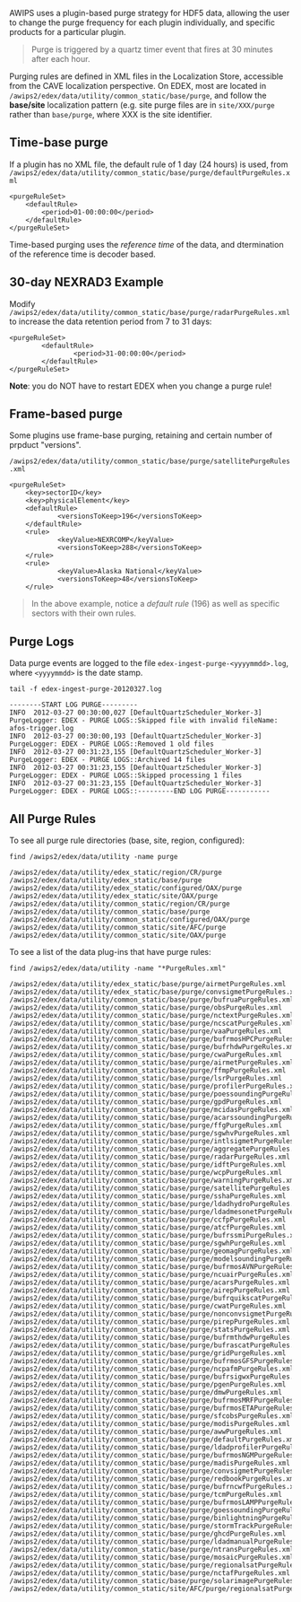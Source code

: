 
AWIPS uses a plugin-based purge strategy for HDF5 data, allowing the user to change the purge frequency for each plugin individually, and specific products for a particular plugin.

> Purge is triggered by a quartz timer event that fires at 30 minutes after each hour. 

Purging rules are defined in XML files in the Localization Store, accessible from the CAVE localization perspective. On EDEX, most are located in `/awips2/edex/data/utility/common_static/base/purge`, and follow the **base/site** localization pattern (e.g. site purge files are in `site/XXX/purge` rather than `base/purge`, where XXX is the site identifier.

## Time-base purge

If a plugin has no XML file, the default rule of 1 day (24 hours) is used, from `/awips2/edex/data/utility/common_static/base/purge/defaultPurgeRules.xml` 

    <purgeRuleSet>
        <defaultRule>
            <period>01-00:00:00</period>
        </defaultRule>
    </purgeRuleSet>

Time-based purging uses the *reference time* of the data, and dtermination of the reference time is decoder based. 


## 30-day NEXRAD3 Example

Modify `/awips2/edex/data/utility/common_static/base/purge/radarPurgeRules.xml` to increase the data retention period from 7 to 31 days:

    <purgeRuleSet>
            <defaultRule>
                    <period>31-00:00:00</period>
            </defaultRule>
    </purgeRuleSet>

**Note**: you do NOT have to restart EDEX when you change a purge rule!


## Frame-based purge

Some plugins use frame-base purging, retaining and certain number of prpduct "versions". 

`/awips2/edex/data/utility/common_static/base/purge/satellitePurgeRules.xml`
    
    <purgeRuleSet>
        <key>sectorID</key>
        <key>physicalElement</key>
        <defaultRule>
                <versionsToKeep>196</versionsToKeep>
        </defaultRule>
        <rule>
                <keyValue>NEXRCOMP</keyValue>
                <versionsToKeep>288</versionsToKeep>
        </rule>
        <rule>
                <keyValue>Alaska National</keyValue>
                <versionsToKeep>48</versionsToKeep>
        </rule>

> In the above example, notice a *default rule* (196) as well as specific sectors with their own rules. 

## Purge Logs

Data purge events are logged to the file `edex-ingest-purge-<yyyymmdd>.log`, where `<yyyymmdd>` is the date stamp. 


    tail -f edex-ingest-purge-20120327.log 
    
    --------START LOG PURGE---------
    INFO  2012-03-27 00:30:00,027 [DefaultQuartzScheduler_Worker-3] PurgeLogger: EDEX - PURGE LOGS::Skipped file with invalid fileName: afos-trigger.log
    INFO  2012-03-27 00:30:00,193 [DefaultQuartzScheduler_Worker-3] PurgeLogger: EDEX - PURGE LOGS::Removed 1 old files
    INFO  2012-03-27 00:31:23,155 [DefaultQuartzScheduler_Worker-3] PurgeLogger: EDEX - PURGE LOGS::Archived 14 files
    INFO  2012-03-27 00:31:23,155 [DefaultQuartzScheduler_Worker-3] PurgeLogger: EDEX - PURGE LOGS::Skipped processing 1 files
    INFO  2012-03-27 00:31:23,155 [DefaultQuartzScheduler_Worker-3] PurgeLogger: EDEX - PURGE LOGS::---------END LOG PURGE-----------


## All Purge Rules

To see all purge rule directories (base, site, region, configured):

    find /awips2/edex/data/utility -name purge
    
    /awips2/edex/data/utility/edex_static/region/CR/purge
    /awips2/edex/data/utility/edex_static/base/purge
    /awips2/edex/data/utility/edex_static/configured/OAX/purge
    /awips2/edex/data/utility/edex_static/site/OAX/purge
    /awips2/edex/data/utility/common_static/region/CR/purge
    /awips2/edex/data/utility/common_static/base/purge
    /awips2/edex/data/utility/common_static/configured/OAX/purge
    /awips2/edex/data/utility/common_static/site/AFC/purge
    /awips2/edex/data/utility/common_static/site/OAX/purge
    

To see a list of the data plug-ins that have purge rules:
    
    find /awips2/edex/data/utility -name "*PurgeRules.xml"
    
    /awips2/edex/data/utility/edex_static/base/purge/airmetPurgeRules.xml
    /awips2/edex/data/utility/edex_static/base/purge/convsigmetPurgeRules.xml
    /awips2/edex/data/utility/common_static/base/purge/bufruaPurgeRules.xml
    /awips2/edex/data/utility/common_static/base/purge/obsPurgeRules.xml
    /awips2/edex/data/utility/common_static/base/purge/nctextPurgeRules.xml
    /awips2/edex/data/utility/common_static/base/purge/ncscatPurgeRules.xml
    /awips2/edex/data/utility/common_static/base/purge/vaaPurgeRules.xml
    /awips2/edex/data/utility/common_static/base/purge/bufrmosHPCPurgeRules.xml
    /awips2/edex/data/utility/common_static/base/purge/bufrhdwPurgeRules.xml
    /awips2/edex/data/utility/common_static/base/purge/cwaPurgeRules.xml
    /awips2/edex/data/utility/common_static/base/purge/airmetPurgeRules.xml
    /awips2/edex/data/utility/common_static/base/purge/ffmpPurgeRules.xml
    /awips2/edex/data/utility/common_static/base/purge/lsrPurgeRules.xml
    /awips2/edex/data/utility/common_static/base/purge/profilerPurgeRules.xml
    /awips2/edex/data/utility/common_static/base/purge/poessoundingPurgeRules.xml
    /awips2/edex/data/utility/common_static/base/purge/gpdPurgeRules.xml
    /awips2/edex/data/utility/common_static/base/purge/mcidasPurgeRules.xml
    /awips2/edex/data/utility/common_static/base/purge/acarssoundingPurgeRules.xml
    /awips2/edex/data/utility/common_static/base/purge/ffgPurgeRules.xml
    /awips2/edex/data/utility/common_static/base/purge/sgwhvPurgeRules.xml
    /awips2/edex/data/utility/common_static/base/purge/intlsigmetPurgeRules.xml
    /awips2/edex/data/utility/common_static/base/purge/aggregatePurgeRules.xml
    /awips2/edex/data/utility/common_static/base/purge/radarPurgeRules.xml
    /awips2/edex/data/utility/common_static/base/purge/idftPurgeRules.xml
    /awips2/edex/data/utility/common_static/base/purge/wcpPurgeRules.xml
    /awips2/edex/data/utility/common_static/base/purge/warningPurgeRules.xml
    /awips2/edex/data/utility/common_static/base/purge/satellitePurgeRules.xml
    /awips2/edex/data/utility/common_static/base/purge/sshaPurgeRules.xml
    /awips2/edex/data/utility/common_static/base/purge/ldadhydroPurgeRules.xml
    /awips2/edex/data/utility/common_static/base/purge/ldadmesonetPurgeRules.xml
    /awips2/edex/data/utility/common_static/base/purge/ccfpPurgeRules.xml
    /awips2/edex/data/utility/common_static/base/purge/atcfPurgeRules.xml
    /awips2/edex/data/utility/common_static/base/purge/bufrssmiPurgeRules.xml
    /awips2/edex/data/utility/common_static/base/purge/sgwhPurgeRules.xml
    /awips2/edex/data/utility/common_static/base/purge/geomagPurgeRules.xml
    /awips2/edex/data/utility/common_static/base/purge/modelsoundingPurgeRules.xml
    /awips2/edex/data/utility/common_static/base/purge/bufrmosAVNPurgeRules.xml
    /awips2/edex/data/utility/common_static/base/purge/ncuairPurgeRules.xml
    /awips2/edex/data/utility/common_static/base/purge/acarsPurgeRules.xml
    /awips2/edex/data/utility/common_static/base/purge/airepPurgeRules.xml
    /awips2/edex/data/utility/common_static/base/purge/bufrquikscatPurgeRules.xml
    /awips2/edex/data/utility/common_static/base/purge/cwatPurgeRules.xml
    /awips2/edex/data/utility/common_static/base/purge/nonconvsigmetPurgeRules.xml
    /awips2/edex/data/utility/common_static/base/purge/pirepPurgeRules.xml
    /awips2/edex/data/utility/common_static/base/purge/statsPurgeRules.xml
    /awips2/edex/data/utility/common_static/base/purge/bufrmthdwPurgeRules.xml
    /awips2/edex/data/utility/common_static/base/purge/bufrascatPurgeRules.xml
    /awips2/edex/data/utility/common_static/base/purge/gridPurgeRules.xml
    /awips2/edex/data/utility/common_static/base/purge/bufrmosGFSPurgeRules.xml
    /awips2/edex/data/utility/common_static/base/purge/ncpafmPurgeRules.xml
    /awips2/edex/data/utility/common_static/base/purge/bufrsigwxPurgeRules.xml
    /awips2/edex/data/utility/common_static/base/purge/pgenPurgeRules.xml
    /awips2/edex/data/utility/common_static/base/purge/dmwPurgeRules.xml
    /awips2/edex/data/utility/common_static/base/purge/bufrmosMRFPurgeRules.xml
    /awips2/edex/data/utility/common_static/base/purge/bufrmosETAPurgeRules.xml
    /awips2/edex/data/utility/common_static/base/purge/sfcobsPurgeRules.xml
    /awips2/edex/data/utility/common_static/base/purge/modisPurgeRules.xml
    /awips2/edex/data/utility/common_static/base/purge/awwPurgeRules.xml
    /awips2/edex/data/utility/common_static/base/purge/defaultPurgeRules.xml
    /awips2/edex/data/utility/common_static/base/purge/ldadprofilerPurgeRules.xml
    /awips2/edex/data/utility/common_static/base/purge/bufrmosNGMPurgeRules.xml
    /awips2/edex/data/utility/common_static/base/purge/madisPurgeRules.xml
    /awips2/edex/data/utility/common_static/base/purge/convsigmetPurgeRules.xml
    /awips2/edex/data/utility/common_static/base/purge/redbookPurgeRules.xml
    /awips2/edex/data/utility/common_static/base/purge/bufrncwfPurgeRules.xml
    /awips2/edex/data/utility/common_static/base/purge/tcmPurgeRules.xml
    /awips2/edex/data/utility/common_static/base/purge/bufrmosLAMPPurgeRules.xml
    /awips2/edex/data/utility/common_static/base/purge/goessoundingPurgeRules.xml
    /awips2/edex/data/utility/common_static/base/purge/binlightningPurgeRules.xml
    /awips2/edex/data/utility/common_static/base/purge/stormTrackPurgeRules.xml
    /awips2/edex/data/utility/common_static/base/purge/ghcdPurgeRules.xml
    /awips2/edex/data/utility/common_static/base/purge/ldadmanualPurgeRules.xml
    /awips2/edex/data/utility/common_static/base/purge/ntransPurgeRules.xml
    /awips2/edex/data/utility/common_static/base/purge/mosaicPurgeRules.xml
    /awips2/edex/data/utility/common_static/base/purge/regionalsatPurgeRules.xml
    /awips2/edex/data/utility/common_static/base/purge/nctafPurgeRules.xml
    /awips2/edex/data/utility/common_static/base/purge/solarimagePurgeRules.xml
    /awips2/edex/data/utility/common_static/site/AFC/purge/regionalsatPurgeRules.xml

